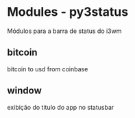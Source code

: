 # Modules - py3status
Módulos para a barra de status do i3wm

## bitcoin
bitcoin to usd from coinbase

## window
exibição do titulo do app no statusbar